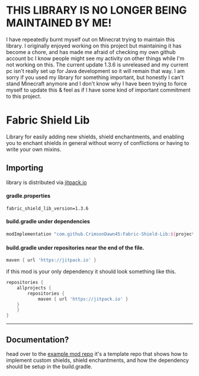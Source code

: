 # THIS LIBRARY IS NO LONGER BEING MAINTAINED BY ME!
I have repeatedly burnt myself out on Minecrat trying to maintain this library. I originally enjoyed working on this project but maintaining it has become a chore, and has made me afraid of checking my own github account bc I know people might see my activity on other things while I'm not working on this. The current update 1.3.6 is unreleased and my current pc isn't really set up for Java development so it will remain that way. I am sorry if you used my library for something important, but honestly I can't stand Minecraft anymore and I don't know why I have been trying to force myself to update this & feel as if I have some kind of important commitment to this project.

# Fabric Shield Lib
Library for easily adding new shields, shield enchantments, and enabling you to enchant shields in general without worry of conflictions or having to write your own mixins.

## Importing
library is distributed via [jitpack.io](https://jitpack.io/#CrimsonDawn45/Fabric-Shield-Lib)

#### gradle.properties
```properties
fabric_shield_lib_version=1.3.6
```

#### **build.gradle** under dependencies
```gradle
modImplementation "com.github.CrimsonDawn45:Fabric-Shield-Lib:${project.fabric_shield_lib_version}-${project.minecraft_version}"
```

#### **build.gradle** under repositories near the end of the file.
```gradle
maven { url 'https://jitpack.io' }
```

if this mod is your only dependency it should look something like this.
```gradle
repositories {
    allprojects {
        repositories {
            maven { url 'https://jitpack.io' }
	}
    }
}
```

- - - -

## Documentation?
head over to the [example mod repo](https://github.com/CrimsonDawn45/Fabric-Shield-Lib-Example-Mod) it's a template repo that shows how to implement custom shields, shield enchantments, and how the dependency should be setup in the build.gradle.
